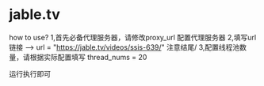 # jable.tv
how to use?
1,首先必备代理服务器，请修改proxy_url 配置代理服务器
2,填写url链接 --> url = "https://jable.tv/videos/ssis-639/"  注意结尾/
3,配置线程池数量，请根据实际配置填写 thread_nums = 20

运行执行即可
